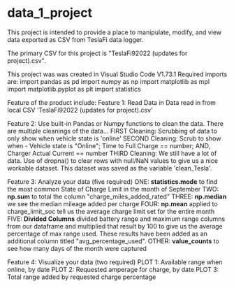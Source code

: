 # data_1_project
This project is intended to provide a place to manipulate, modify, and view data exported as CSV from TeslaFi data logger.

The primary CSV for this project is "TeslaFi92022 (updates for project).csv".

This project was was created in Visual Studio Code V1.73.1
Required imports are:
import pandas as pd
import numpy as np
import matplotlib as mpl
import matplotlib.pyplot as plt
import statistics


Feature of the product include:
Feature 1: Read Data in
Data read in from local CSV 'TeslaFi92022 (updates for project).csv'

Feature 2: Use built-in Pandas or Numpy functions to clean the data.
There are multiple cleanings of the data...
FIRST Cleaning: Scrubbing of data to only show when vehicle state is 'online'
SECOND Cleaning: Scrub to show when - Vehicle state is "Online"; Time to Full Charge == number; AND, Charger Actual Current == number 
THIRD Cleaning: We still have a lot of data. Use of dropna() to clear rows with null/NaN values to give us a nice workable dataset.  This dataset was saved as the variable 'clean_Tesla'.

Feature 3: Analyze your data (five required)
ONE: **statistics.mode** to find the most common State of Charge Limit in the month of September
TWO: **np.sum** to total the column "charge_miles_added_rated"
THREE: **np.median** we see the median mileage added per charge
FOUR: **np.mean** applied to charge_limit_soc tell us the average charge limit set for the entire month
FIVE: **Divided Columns** divided battery range and maximum range columns from our dataframe and multiplied that result by 100 to give us the average percentage of max range used.  These results have been added as an additional column titled "avg_percentage_used".
OTHER: **value_counts** to see how many days of the month were captured


Feature 4: Visualize your data (two required)
PLOT 1: Available range when online, by date
PLOT 2: Requested amperage for charge, by date
PLOT 3: Total range added by requested charge percentage
